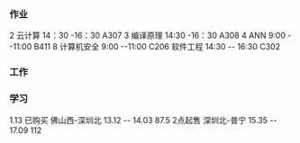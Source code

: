 ### 作业
2  云计算   14：30  -16：30   A307
3  编译原理  14:30  -16：30   A308
4  ANN     9:00   --11:00   B411
8  计算机安全  9:00  --11:00  C206    软件工程 14:30 -- 16:30   C302





### 工作


### 学习


1.13    已购买
佛山西-深圳北
13.12  --   14.03    87.5     2点起售
深圳北-普宁
15.35  -- 17.09     112


